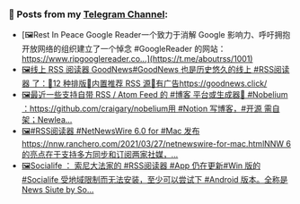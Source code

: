 ### 📰 Posts from my [Telegram Channel](https://t.me/s/aboutrss):
<!-- BLOG-POST-LIST:START -->
- [🖼Rest In Peace Google Reader一个致力于消解 Google 影响力、呼吁拥抱开放网络的组织建立了一个悼念 #GoogleReader 的网站：https://www.ripgooglereader.co...](https://t.me/aboutrss/1001)
- [🖼线上 RSS 阅读器 GoodNews#GoodNews 也是历史悠久的线上 #RSS阅读器 了：🔸12 种排版🔸内置推荐 RSS 源🔹有广告https://goodnews.click/](https://t.me/aboutrss/1000)
- [🖼最近一些支持自带 RSS / Atom Feed 的 #博客 平台或生成器🔸 #Nobelium ：https://github.com/craigary/nobelium用 #Notion 写博客，#开源 需自架；Newlea...](https://t.me/aboutrss/999)
- [🖼#RSS阅读器 #NetNewsWire 6.0 for #Mac 发布https://nnw.ranchero.com/2021/03/27/netnewswire-for-mac.htmlNNW 6 的亮点在于支持多方同步和订阅两家社媒，...](https://t.me/aboutrss/998)
- [🖼Socialife ： 索尼大法家的 #RSS阅读器 #App 仍在更新#Win 版的 #Socialife 受地域限制而无法安装，至少可以尝试下 #Android 版本。全称是 News Siute by So...](https://t.me/aboutrss/997)
<!-- BLOG-POST-LIST:END -->

<!--
**AboutRSS/AboutRSS** is a ✨ _special_ ✨ repository because its `README.md` (this file) appears on your GitHub profile.

Here are some ideas to get you started:

- 🔭 I’m currently working on ...
- 🌱 I’m currently learning ...
- 👯 I’m looking to collaborate on ...
- 🤔 I’m looking for help with ...
- 💬 Ask me about ...
- 📫 How to reach me: ...
- 😄 Pronouns: ...
- ⚡ Fun fact: ...
-->
